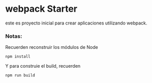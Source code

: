 # webpack Starter

este es proyecto inicial para crear aplicaciones utilizando webpack.

### Notas:
Recuerden reconstruir los módulos de Node

```
npm install
```
Y para construie el build, recuerden
```
npm run build
```